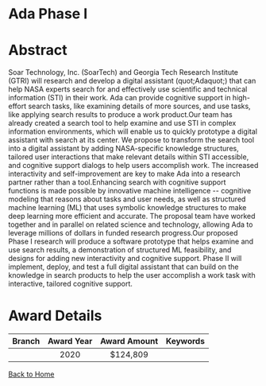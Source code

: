
Ada Phase I
===========

# Abstract


Soar Technology, Inc. (SoarTech) and Georgia Tech Research Institute (GTRI) will research and develop a digital assistant (quot;Adaquot;) that can help NASA experts search for and effectively use scientific and technical information (STI) in their work. Ada can provide cognitive support in high-effort search tasks, like examining details of more sources, and use tasks, like applying search results to produce a work product.Our team has already created a search tool to help examine and use STI in complex information environments, which will enable us to quickly prototype a digital assistant with search at its center. We propose to transform the search tool into a digital assistant by adding NASA-specific knowledge structures, tailored user interactions that make relevant details within STI accessible, and cognitive support dialogs to help users accomplish work. The increased interactivity and self-improvement are key to make Ada into a research partner rather than a tool.Enhancing search with cognitive support functions is made possible by innovative machine intelligence -- cognitive modeling that reasons about tasks and user needs, as well as structured machine learning (ML) that uses symbolic knowledge structures to make deep learning more efficient and accurate. The proposal team have worked together and in parallel on related science and technology, allowing Ada to leverage millions of dollars in funded research progress.Our proposed Phase I research will produce a software prototype that helps examine and use search results, a demonstration of structured ML feasibility, and designs for adding new interactivity and cognitive support. Phase II will implement, deploy, and test a full digital assistant that can build on the knowledge in search products to help the user accomplish a work task with interactive, tailored cognitive support.  

# Award Details

|Branch|Award Year|Award Amount|Keywords|
| :---: | :---: | :---: | :---: |
||2020|$124,809||
  
  


[Back to Home](https://github.com/chrischow/dod_sbir_awards#669)